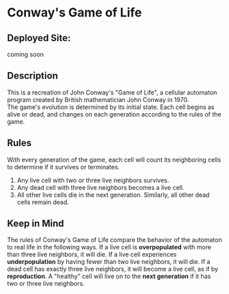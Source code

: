 # Conway's Game of Life
## Deployed Site: 
coming soon
## Description
This is a recreation of John Conway's "Game of Life", a cellular automaton program created by British mathematician John Conway in 1970.  <br>
The game's evolution is determined by its initial state. Each cell begins as alive or dead, and changes on each generation according to the rules of the game. 
## Rules
With every generation of the game, each cell will count its neighboring cells to determine if it survives or terminates.
1. Any live cell with two or three live neighbors survives.
2. Any dead cell with three live neighbors becomes a live cell.
3. All other live cells die in the next generation. Similarly, all other dead cells remain dead.
## Keep in Mind
The rules of Conway's Game of Life compare the behavior of the automaton to real life in the following ways. If a live cell is <strong>overpopulated</strong> with more than three live neighbors, it will die. If a live cell experiences <strong>underpopulation</strong> by having fewer than two live neighbors, it will die. If a dead cell has exactly three live neighbors, it will become a live cell, as if by <strong>reproduction</strong>. A "healthy" cell will live on to the <strong>next generation</strong> if it has two or three live neighbors.
